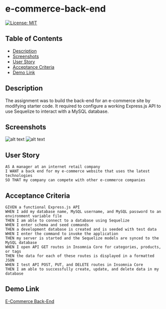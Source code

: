 # e-commerce-back-end


[![License: MIT](https://img.shields.io/badge/License-MIT-yellow.svg)](https://opensource.org/licenses/MIT)


## Table of Contents
- [Description](#Description)
- [Screenshots](#Screenshots)
- [User Story](#User-Story)
- [Acceptance Criteria](#Acceptance-Criteria)
- [Demo Link](#Demo-Link)


## Description 
The assignment was to build the back-end for an e-commerce site by modifying starter code. It required to configure a working Express.js API to use Sequelize to interact with a MySQL database. 


## Screenshots
![alt text](public/images/final-page-1.png)
![alt text](public/images/final-page-2.png)


## User Story 
```
AS A manager at an internet retail company
I WANT a back end for my e-commerce website that uses the latest technologies
SO THAT my company can compete with other e-commerce companies
```


## Acceptance Criteria
```
GIVEN a functional Express.js API
WHEN I add my database name, MySQL username, and MySQL password to an environment variable file
THEN I am able to connect to a database using Sequelize
WHEN I enter schema and seed commands
THEN a development database is created and is seeded with test data
WHEN I enter the command to invoke the application
THEN my server is started and the Sequelize models are synced to the MySQL database
WHEN I open API GET routes in Insomnia Core for categories, products, or tags
THEN the data for each of these routes is displayed in a formatted JSON
WHEN I test API POST, PUT, and DELETE routes in Insomnia Core
THEN I am able to successfully create, update, and delete data in my database
```


## Demo Link 
[E-Commerce Back-End](https://drive.google.com/file/d/1uAIIMX4T3i4wcwMStkuNGUk70hajLZMt/view?usp=sharing)